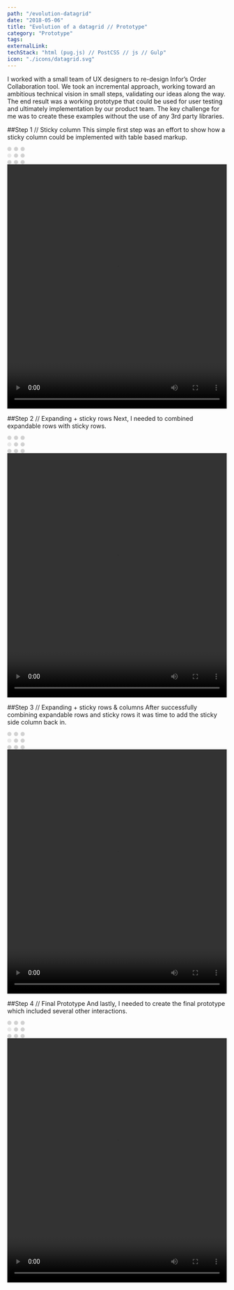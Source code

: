 ```yaml
---
path: "/evolution-datagrid"
date: "2018-05-06"
title: "Evolution of a datagrid // Prototype"
category: "Prototype"
tags:
externalLink:
techStack: "html (pug.js) // PostCSS // js // Gulp"
icon: "./icons/datagrid.svg"
---
```


I worked with a small team of UX designers to re-design Infor’s Order Collaboration tool. We took an incremental approach, working toward an ambitious technical vision in small steps, validating our ideas along the way. The end result was a working prototype that could be used for user testing and ultimately implementation by our product team. The key challenge for me was to create these examples without the use of any 3rd party libraries.

##Step 1 // Sticky column
This simple first step was an effort to show how a sticky column could be implemented with table based markup.
<div class="video-wrapper">
  <svg width="40" height="40" viewBox="0 0 105 105" xmlns="http://www.w3.org/2000/svg" fill="#c3c3c3c3">
      <circle cx="12.5" cy="12.5" r="12.5">
          <animate attributeName="fill-opacity"
          begin="0s" dur="1s"
          values="1;.2;1" calcMode="linear"
          repeatCount="indefinite" />
      </circle>
      <circle cx="12.5" cy="52.5" r="12.5" fill-opacity=".5">
          <animate attributeName="fill-opacity"
          begin="100ms" dur="1s"
          values="1;.2;1" calcMode="linear"
          repeatCount="indefinite" />
      </circle>
      <circle cx="52.5" cy="12.5" r="12.5">
          <animate attributeName="fill-opacity"
          begin="300ms" dur="1s"
          values="1;.2;1" calcMode="linear"
          repeatCount="indefinite" />
      </circle>
      <circle cx="52.5" cy="52.5" r="12.5">
          <animate attributeName="fill-opacity"
          begin="600ms" dur="1s"
          values="1;.2;1" calcMode="linear"
          repeatCount="indefinite" />
      </circle>
      <circle cx="92.5" cy="12.5" r="12.5">
          <animate attributeName="fill-opacity"
          begin="800ms" dur="1s"
          values="1;.2;1" calcMode="linear"
          repeatCount="indefinite" />
      </circle>
      <circle cx="92.5" cy="52.5" r="12.5">
          <animate attributeName="fill-opacity"
          begin="400ms" dur="1s"
          values="1;.2;1" calcMode="linear"
          repeatCount="indefinite" />
      </circle>
      <circle cx="12.5" cy="92.5" r="12.5">
          <animate attributeName="fill-opacity"
          begin="700ms" dur="1s"
          values="1;.2;1" calcMode="linear"
          repeatCount="indefinite" />
      </circle>
      <circle cx="52.5" cy="92.5" r="12.5">
          <animate attributeName="fill-opacity"
          begin="500ms" dur="1s"
          values="1;.2;1" calcMode="linear"
          repeatCount="indefinite" />
      </circle>
      <circle cx="92.5" cy="92.5" r="12.5">
          <animate attributeName="fill-opacity"
          begin="200ms" dur="1s"
          values="1;.2;1" calcMode="linear"
          repeatCount="indefinite" />
      </circle>
  </svg>
  <video width="100%" height="560px" src="https://www.dropbox.com/s/sn75x7rc333qu0r/datagrid-col-stick.mov?raw=1" controls></video>
</div>

##Step 2 // Expanding + sticky rows
Next, I needed to combined expandable rows with sticky rows.
<div class="video-wrapper">
  <svg width="40" height="40" viewBox="0 0 105 105" xmlns="http://www.w3.org/2000/svg" fill="#c3c3c3c3">
      <circle cx="12.5" cy="12.5" r="12.5">
          <animate attributeName="fill-opacity"
          begin="0s" dur="1s"
          values="1;.2;1" calcMode="linear"
          repeatCount="indefinite" />
      </circle>
      <circle cx="12.5" cy="52.5" r="12.5" fill-opacity=".5">
          <animate attributeName="fill-opacity"
          begin="100ms" dur="1s"
          values="1;.2;1" calcMode="linear"
          repeatCount="indefinite" />
      </circle>
      <circle cx="52.5" cy="12.5" r="12.5">
          <animate attributeName="fill-opacity"
          begin="300ms" dur="1s"
          values="1;.2;1" calcMode="linear"
          repeatCount="indefinite" />
      </circle>
      <circle cx="52.5" cy="52.5" r="12.5">
          <animate attributeName="fill-opacity"
          begin="600ms" dur="1s"
          values="1;.2;1" calcMode="linear"
          repeatCount="indefinite" />
      </circle>
      <circle cx="92.5" cy="12.5" r="12.5">
          <animate attributeName="fill-opacity"
          begin="800ms" dur="1s"
          values="1;.2;1" calcMode="linear"
          repeatCount="indefinite" />
      </circle>
      <circle cx="92.5" cy="52.5" r="12.5">
          <animate attributeName="fill-opacity"
          begin="400ms" dur="1s"
          values="1;.2;1" calcMode="linear"
          repeatCount="indefinite" />
      </circle>
      <circle cx="12.5" cy="92.5" r="12.5">
          <animate attributeName="fill-opacity"
          begin="700ms" dur="1s"
          values="1;.2;1" calcMode="linear"
          repeatCount="indefinite" />
      </circle>
      <circle cx="52.5" cy="92.5" r="12.5">
          <animate attributeName="fill-opacity"
          begin="500ms" dur="1s"
          values="1;.2;1" calcMode="linear"
          repeatCount="indefinite" />
      </circle>
      <circle cx="92.5" cy="92.5" r="12.5">
          <animate attributeName="fill-opacity"
          begin="200ms" dur="1s"
          values="1;.2;1" calcMode="linear"
          repeatCount="indefinite" />
      </circle>
  </svg>
  <video width="100%" height="560px" src="https://www.dropbox.com/s/7k4pte2v2sxix9x/datagrid-expand-stick.mov?raw=1" controls></video>
</div>

##Step 3 // Expanding + sticky rows &amp; columns
After successfully combining expandable rows and sticky rows it was time to add the sticky side column back in.          
<div class="video-wrapper">
  <svg width="40" height="40" viewBox="0 0 105 105" xmlns="http://www.w3.org/2000/svg" fill="#c3c3c3c3">
      <circle cx="12.5" cy="12.5" r="12.5">
          <animate attributeName="fill-opacity"
          begin="0s" dur="1s"
          values="1;.2;1" calcMode="linear"
          repeatCount="indefinite" />
      </circle>
      <circle cx="12.5" cy="52.5" r="12.5" fill-opacity=".5">
          <animate attributeName="fill-opacity"
          begin="100ms" dur="1s"
          values="1;.2;1" calcMode="linear"
          repeatCount="indefinite" />
      </circle>
      <circle cx="52.5" cy="12.5" r="12.5">
          <animate attributeName="fill-opacity"
          begin="300ms" dur="1s"
          values="1;.2;1" calcMode="linear"
          repeatCount="indefinite" />
      </circle>
      <circle cx="52.5" cy="52.5" r="12.5">
          <animate attributeName="fill-opacity"
          begin="600ms" dur="1s"
          values="1;.2;1" calcMode="linear"
          repeatCount="indefinite" />
      </circle>
      <circle cx="92.5" cy="12.5" r="12.5">
          <animate attributeName="fill-opacity"
          begin="800ms" dur="1s"
          values="1;.2;1" calcMode="linear"
          repeatCount="indefinite" />
      </circle>
      <circle cx="92.5" cy="52.5" r="12.5">
          <animate attributeName="fill-opacity"
          begin="400ms" dur="1s"
          values="1;.2;1" calcMode="linear"
          repeatCount="indefinite" />
      </circle>
      <circle cx="12.5" cy="92.5" r="12.5">
          <animate attributeName="fill-opacity"
          begin="700ms" dur="1s"
          values="1;.2;1" calcMode="linear"
          repeatCount="indefinite" />
      </circle>
      <circle cx="52.5" cy="92.5" r="12.5">
          <animate attributeName="fill-opacity"
          begin="500ms" dur="1s"
          values="1;.2;1" calcMode="linear"
          repeatCount="indefinite" />
      </circle>
      <circle cx="92.5" cy="92.5" r="12.5">
          <animate attributeName="fill-opacity"
          begin="200ms" dur="1s"
          values="1;.2;1" calcMode="linear"
          repeatCount="indefinite" />
      </circle>
  </svg>
  <video width="100%" height="560px" src="https://www.dropbox.com/s/byo2tz0l0h8rfit/datagrid-row-col-stick.mov?raw=1" controls></video> 
</div>

##Step 4 // Final Prototype
And lastly, I needed to create the final prototype which included several other interactions.         
<div class="video-wrapper">
  <svg width="40" height="40" viewBox="0 0 105 105" xmlns="http://www.w3.org/2000/svg" fill="#c3c3c3c3">
      <circle cx="12.5" cy="12.5" r="12.5">
          <animate attributeName="fill-opacity"
          begin="0s" dur="1s"
          values="1;.2;1" calcMode="linear"
          repeatCount="indefinite" />
      </circle>
      <circle cx="12.5" cy="52.5" r="12.5" fill-opacity=".5">
          <animate attributeName="fill-opacity"
          begin="100ms" dur="1s"
          values="1;.2;1" calcMode="linear"
          repeatCount="indefinite" />
      </circle>
      <circle cx="52.5" cy="12.5" r="12.5">
          <animate attributeName="fill-opacity"
          begin="300ms" dur="1s"
          values="1;.2;1" calcMode="linear"
          repeatCount="indefinite" />
      </circle>
      <circle cx="52.5" cy="52.5" r="12.5">
          <animate attributeName="fill-opacity"
          begin="600ms" dur="1s"
          values="1;.2;1" calcMode="linear"
          repeatCount="indefinite" />
      </circle>
      <circle cx="92.5" cy="12.5" r="12.5">
          <animate attributeName="fill-opacity"
          begin="800ms" dur="1s"
          values="1;.2;1" calcMode="linear"
          repeatCount="indefinite" />
      </circle>
      <circle cx="92.5" cy="52.5" r="12.5">
          <animate attributeName="fill-opacity"
          begin="400ms" dur="1s"
          values="1;.2;1" calcMode="linear"
          repeatCount="indefinite" />
      </circle>
      <circle cx="12.5" cy="92.5" r="12.5">
          <animate attributeName="fill-opacity"
          begin="700ms" dur="1s"
          values="1;.2;1" calcMode="linear"
          repeatCount="indefinite" />
      </circle>
      <circle cx="52.5" cy="92.5" r="12.5">
          <animate attributeName="fill-opacity"
          begin="500ms" dur="1s"
          values="1;.2;1" calcMode="linear"
          repeatCount="indefinite" />
      </circle>
      <circle cx="92.5" cy="92.5" r="12.5">
          <animate attributeName="fill-opacity"
          begin="200ms" dur="1s"
          values="1;.2;1" calcMode="linear"
          repeatCount="indefinite" />
      </circle>
  </svg>
  <video width="100%" height="560px" src="https://www.dropbox.com/s/b7ge7bqzyw3bqmd/datagrid-order-collab.mov?raw=1" controls></video>
</div>
